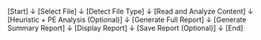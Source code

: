 [Start]
   ↓
[Select File]
   ↓
[Detect File Type]
   ↓
[Read and Analyze Content]
   ↓
[Heuristic + PE Analysis (Optional)]
   ↓
[Generate Full Report]
   ↓
[Generate Summary Report]
   ↓
[Display Report]
   ↓
[Save Report (Optional)]
   ↓
[End]
